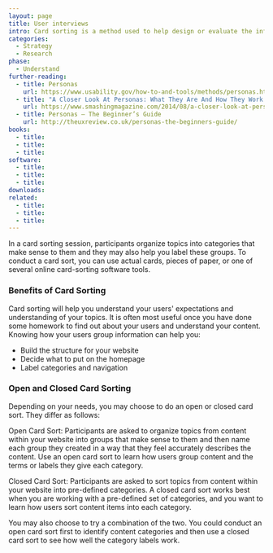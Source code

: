```yaml
---
layout: page
title: User interviews
intro: Card sorting is a method used to help design or evaluate the information architecture of a site. 
categories:
  - Strategy
  - Research
phase:
  - Understand
further-reading:
  - title: Personas
    url: https://www.usability.gov/how-to-and-tools/methods/personas.html
  - title: "A Closer Look At Personas: What They Are And How They Work (Part 1)"	
    url: https://www.smashingmagazine.com/2014/08/a-closer-look-at-personas-part-1/
  - title: Personas – The Beginner’s Guide
    url: http://theuxreview.co.uk/personas-the-beginners-guide/
books:
  - title:  
  - title:
  - title:
software:
  - title:
  - title:
  - title:
downloads:
related:
  - title:
  - title:
  - title:
---
```


In a card sorting session, participants organize topics into categories that make sense to them and they may also help you label these groups. To conduct a card sort, you can use actual cards, pieces of paper, or one of several online card-sorting software tools.

### Benefits of Card Sorting

Card sorting will help you understand your users' expectations and understanding of your topics. It is often most useful once you have done some homework to find out about your users and understand your content. Knowing how your users group information can help you:

* Build the structure for your website
* Decide what to put on the homepage
* Label categories and navigation

### Open and Closed Card Sorting

Depending on your needs, you may choose to do an open or closed card sort. They differ as follows:

Open Card Sort: Participants are asked to organize topics from content within your website into groups that make sense to them and then name each group they created in a way that they feel accurately describes the content. Use an open card sort to learn how users group content and the terms or labels they give each category.

Closed Card Sort: Participants are asked to sort topics from content within your website into pre-defined categories. A closed card sort works best when you are working with a pre-defined set of categories, and you want to learn how users sort content items into each category.

You may also choose to try a combination of the two. You could conduct an open card sort first to identify content categories and then use a closed card sort to see how well the category labels work.